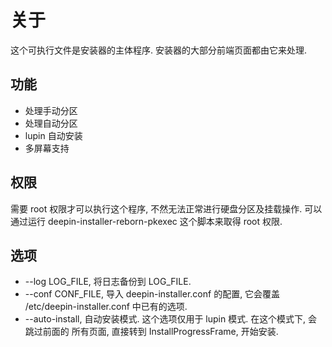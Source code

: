 # 关于
这个可执行文件是安装器的主体程序. 安装器的大部分前端页面都由它来处理.

## 功能
* 处理手动分区
* 处理自动分区
* lupin 自动安装
* 多屏幕支持

## 权限
需要 root 权限才可以执行这个程序, 不然无法正常进行硬盘分区及挂载操作.
可以通过运行 deepin-installer-reborn-pkexec 这个脚本来取得 root 权限.

## 选项
* --log LOG_FILE, 将日志备份到 LOG_FILE.
* --conf CONF_FILE, 导入 deepin-installer.conf 的配置, 它会覆盖
 /etc/deepin-installer.conf 中已有的选项.
* --auto-install, 自动安装模式. 这个选项仅用于 lupin 模式. 在这个模式下, 会跳过前面的
 所有页面, 直接转到 InstallProgressFrame, 开始安装.
